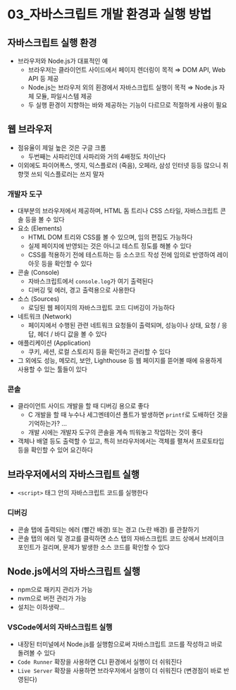 # 03\_자바스크립트 개발 환경과 실행 방법

## 자바스크립트 실행 환경

- 브라우저와 Node.js가 대표적인 예
  - 브라우저는 클라이언트 사이드에서 페이지 렌더링이 목적 ⇒ DOM API, Web API 등 제공
  - Node.js는 브라우저 외의 횐경에서 자바스크립트 실행이 목적 ⇒ Node.js 자체 모듈, 파일시스템 제공
  - 두 실행 환경이 지향하는 바와 제공하는 기능이 다르므로 적절하게 사용이 필요

## 웹 브라우저

- 점유율이 제일 높은 것은 구글 크롬
  - 두번째는 사파리인데 사파리와 거의 4배정도 차이난다
- 이외에도 파이어폭스, 엣지, 익스플로러 (죽음), 오페라, 삼성 인터넷 등등 많으니 취향껏 쓰되 익스플로러는 쓰지 말자

### 개발자 도구

- 대부분의 브라우저에서 제공하며, HTML 돔 트리나 CSS 스타일, 자바스크립트 콘솔 등을 볼 수 있다
- 요소 (Elements)
  - HTML DOM 트리와 CSS를 볼 수 있으며, 임의 편집도 가능하다
  - 실제 페이지에 반영되는 것은 아니고 테스트 정도를 해볼 수 있다
  - CSS를 적용하기 전에 테스트하는 등 소스코드 작성 전에 임의로 반영하여 레이아웃 등을 확인할 수 있다
- 콘솔 (Console)
  - 자바스크립트에서 `console.log`가 여기 출력된다
  - 디버깅 및 에러, 경고 출력용으로 사용한다
- 소스 (Sources)
  - 로딩된 웹 페이지의 자바스크립트 코드 디버깅이 가능하다
- 네트워크 (Network)
  - 페이지에서 수행된 관련 네트워크 요청들이 출력되며, 성능이나 상태, 요청 / 응답, 헤더 / 바디 값을 볼 수 있다
- 애플리케이션 (Application)
  - 쿠키, 세션, 로컬 스토리지 등을 확인하고 관리할 수 있다
- 그 외에도 성능, 메모리, 보안, Lighthouse 등 웹 페이지를 뜯어볼 때에 유용하게 사용할 수 있는 툴들이 있다

### 콘솔

- 클라이언트 사이드 개발을 할 때 디버깅 용으로 좋다
  - C 개발을 할 때 누수나 세그멘테이션 폴트가 발생하면 `printf`로 도배하던 것을 기억하는가? …
  - 개발 시에는 개발자 도구의 콘솔을 계속 띄워놓고 작업하는 것이 좋다
- 객체나 배열 등도 출력할 수 있고, 특히 브라우저에서는 객체를 펼쳐서 프로토타입 등을 확인할 수 있어 요긴하다

## 브라우저에서의 자바스크립트 실행

- `<script>` 태그 안의 자바스크립트 코드를 실행한다

### 디버깅

- 콘솔 탭에 출력되는 에러 (빨간 배경) 또는 경고 (노란 배경) 를 관찰하기
- 콘솔 탭의 에러 및 경고를 클릭하면 소스 탭의 자바스크립트 코드 상에서 브레이크포인트가 걸리며, 문제가 발생한 소스 코드를 확인할 수 있다

## Node.js에서의 자바스크립트 실행

- npm으로 패키지 관리가 가능
- nvm으로 버전 관리가 가능
- 설치는 이하생략…

### VSCode에서의 자바스크립트 실행

- 내장된 터미널에서 Node.js를 실행함으로써 자바스크립트 코드를 작성하고 바로 돌려볼 수 있다
- `Code Runner` 확장을 사용하면 CLI 환경에서 실행이 더 쉬워진다
- `Live Server` 확장을 사용하면 브라우저에서 실행이 더 쉬워진다 (변경점이 바로 반영된다)

